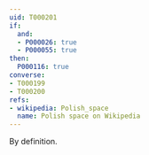 ```yaml
---
uid: T000201
if:
  and:
  - P000026: true
  - P000055: true
then:
  P000116: true
converse:
- T000199
- T000200
refs:
- wikipedia: Polish_space
  name: Polish space on Wikipedia
---
```


By definition.
